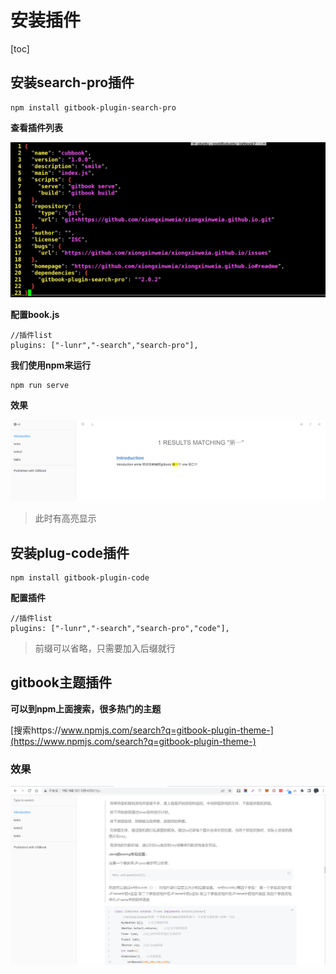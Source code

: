 # 安装插件

[toc]

## 安装search-pro插件

```
npm install gitbook-plugin-search-pro
```

**查看插件列表**

![image-20220609101333443](10.assets/image-20220609101333443.png)



**配置book.js**

```
//插件list
plugins: ["-lunr","-search","search-pro"],
```



**我们使用npm来运行**

```
npm run serve
```





**效果**

![image-20220609101716744](10.assets/image-20220609101716744.png)

> 此时有高亮显示



## 安装plug-code插件

```
npm install gitbook-plugin-code
```



**配置插件**

```
//插件list
plugins: ["-lunr","-search","search-pro","code"],
```

> 前缀可以省略，只需要加入后缀就行





## gitbook主题插件

**可以到npm上面搜索，很多热门的主题**

[搜索https://www.npmjs.com/search?q=gitbook-plugin-theme-](https://www.npmjs.com/search?q=gitbook-plugin-theme-)



### 效果

![image-20220609103026388](10.assets/image-20220609103026388.png)